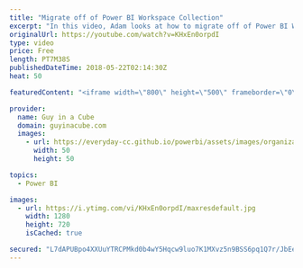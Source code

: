 ```yaml
---
title: "Migrate off of Power BI Workspace Collection"
excerpt: "In this video, Adam looks at how to migrate off of Power BI Workspace Collection to Power BI Embedded. Power BI Workspace collections will be shut down on June 30, 2018. You don't have much time before your reports and visuals will stop working if you are still on Power BI Workspace Collections.  How"
originalUrl: https://youtube.com/watch?v=KHxEn0orpdI
type: video
price: Free
length: PT7M38S
publishedDateTime: 2018-05-22T02:14:30Z
heat: 50

featuredContent: "<iframe width=\"800\" height=\"500\" frameborder=\"0\" src=\"https://www.youtube.com/embed/KHxEn0orpdI\" allow=\"accelerometer; autoplay; encrypted-media; gyroscope; picture-in-picture\" allowfullscreen></iframe>"

provider:
  name: Guy in a Cube
  domain: guyinacube.com
  images:
    - url: https://everyday-cc.github.io/powerbi/assets/images/organizations/guyinacube.com-50x50.jpg
      width: 50
      height: 50

topics:
  - Power BI

images:
  - url: https://i.ytimg.com/vi/KHxEn0orpdI/maxresdefault.jpg
    width: 1280
    height: 720
    isCached: true

secured: "L7dAPUBpo4XXUuYTRCPMkd0b4wY5Hqcw9luo7K1MXvz5n9BSS6pq1Q7r/JbEeY2aDpGoHyW7awSm3CWCeqUTxviEBrlOPF0WK8e1X0zMpAILD1TwQi6P25c5PM2XW59+HYCFFEQdy0syCOffAIpsa1vvfBbOw4KnUWjvSEU41FD2EA2ONd0GHrU/1WgziDZPHFJKU5kkdDIq31NzGKsnAgwSShTVVoWRzDCTXWR5uQmqSW4q/K2WhLF1U+vmFOw/czBmbEJ/ItfqwDocU8pApVy4zGgwOn+zuo0WV1D8viOnQBhyLt+vNWcn0cNl7XppBjvlZoe12FW1SNurCt1S8FrTzU6eB7LbepYdizdgZNsEMBCsmfu+FAmhFnMzig3qrUpc401FA+n0vj6cVZKBRdkgyJIuxtgb7ohDFtMneww=;fIKV9SMKi/SvKXY3b9GeeQ=="
---
```


